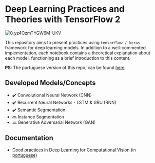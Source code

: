 # Deep Learning Practices and Theories with TensorFlow 2

![0_yz4OzmTYGW6M-UKV](https://user-images.githubusercontent.com/32513366/71764203-797da800-2ec3-11ea-9eb9-8bdca4f45152.jpg)

This repository aims to present practices using ```tensorflow / keras``` framework for deep learning models. In addition to a well-commented implementation, each notebook contains a theoretical explanation about each model, functioning as a brief introduction to this content.

**PS**: The portuguese version of this repo, can be found [here](https://github.com/KaikeWesleyReis/praticas-deep-learning).

## Developed Models/Concepts
- :heavy_check_mark: Convolutional Neural Network (CNN) 
- :heavy_check_mark: Recurrent Neural Networks - LSTM & GRU (RNN)
- :heavy_check_mark: Semantic Segmentation
- :soon: Instance Segmentation
- :soon: Generative Adversarial Network (GAN)

## Documentation
- [Good practices in Deep Learning for Computational Vision (in portuguese)](https://github.com/KaikeWesleyReis/praticas-deep-learning/wiki/Manual-de-boas-pr%C3%A1ticas-para-Deep-Learning-em-vis%C3%A3o-computacional)
